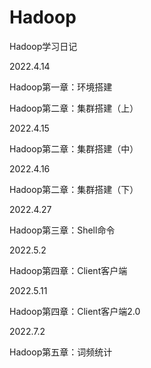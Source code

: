 # Hadoop
Hadoop学习日记

2022.4.14

Hadoop第一章：环境搭建

Hadoop第二章：集群搭建（上）

2022.4.15

Hadoop第二章：集群搭建（中）

2022.4.16

Hadoop第二章：集群搭建（下）

2022.4.27

Hadoop第三章：Shell命令

2022.5.2

Hadoop第四章：Client客户端

2022.5.11

Hadoop第四章：Client客户端2.0

2022.7.2

Hadoop第五章：词频统计
